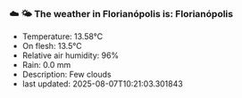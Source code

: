 ### ☁️ 🌤️  The weather in Florianópolis is: Florianópolis

- Temperature: 13.58°C
- On flesh: 13.5°C
- Relative air humidity: 96%
- Rain: 0.0 mm
- Description: Few clouds
- last updated: 2025-08-07T10:21:03.301843
